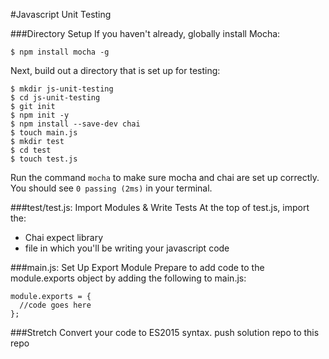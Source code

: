#Javascript Unit Testing

###Directory Setup
If you haven't already, globally install Mocha:
```
$ npm install mocha -g
```

Next, build out a directory that is set up for testing:
```
$ mkdir js-unit-testing
$ cd js-unit-testing
$ git init
$ npm init -y
$ npm install --save-dev chai
$ touch main.js
$ mkdir test
$ cd test
$ touch test.js
```

Run the command `mocha` to make sure mocha and chai are set up correctly. You should see `0 passing (2ms)` in your terminal.

###test/test.js: Import Modules & Write Tests
At the top of test.js, import the:
* Chai expect library  
* file in which you'll be writing your javascript code

###main.js: Set Up Export Module
Prepare to add code to the module.exports object by adding the following to main.js:
```
module.exports = {
  //code goes here
};
```



###Stretch
Convert your code to ES2015 syntax.
push solution repo to this repo
